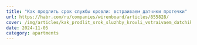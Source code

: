 ```yaml
---
title: "Как продлить срок службы кровли: встраиваем датчики протечки"
url: https://habr.com/ru/companies/wirenboard/articles/855828/
cover: /img/articles/kak_prodlit_srok_sluzhby_krovli_vstraivaem_datchiki.webp
date: 2024-11-05
category: apartments
---
```

